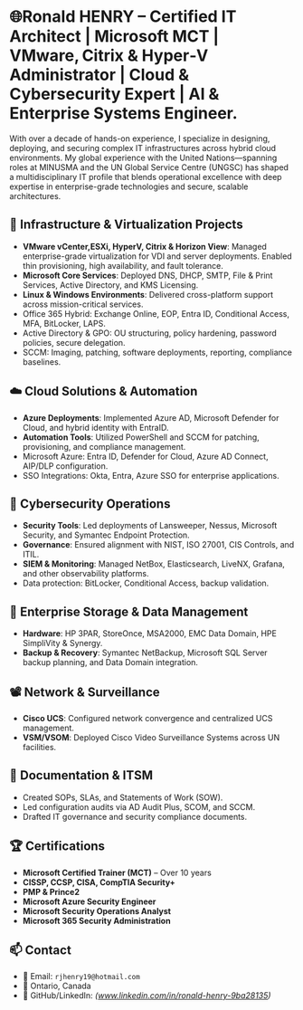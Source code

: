 
# 🌐Ronald HENRY – Certified IT Architect | Microsoft MCT | VMware, Citrix & Hyper‑V Administrator | Cloud & Cybersecurity Expert | AI & Enterprise Systems Engineer.

With over a decade of hands-on experience, I specialize in designing, deploying, and securing complex IT infrastructures across hybrid cloud environments. My global experience with the United Nations—spanning roles at MINUSMA and the UN Global Service Centre (UNGSC) has shaped a multidisciplinary IT profile that blends operational excellence with deep expertise in enterprise-grade technologies and secure, scalable architectures.

## 🔧 Infrastructure & Virtualization Projects
- **VMware vCenter,ESXi, HyperV, Citrix & Horizon View**: Managed enterprise-grade virtualization for VDI and server deployments. Enabled thin provisioning, high availability, and fault tolerance.
- **Microsoft Core Services**: Deployed DNS, DHCP, SMTP, File & Print Services, Active Directory, and KMS Licensing.
- **Linux & Windows Environments**: Delivered cross-platform support across mission-critical services.
- Office 365 Hybrid: Exchange Online, EOP, Entra ID, Conditional Access, MFA, BitLocker, LAPS.
- Active Directory & GPO: OU structuring, policy hardening, password policies, secure delegation.
- SCCM: Imaging, patching, software deployments, reporting, compliance baselines.

## ☁️ Cloud Solutions & Automation
- **Azure Deployments**: Implemented Azure AD, Microsoft Defender for Cloud, and hybrid identity with EntraID.
- **Automation Tools**: Utilized PowerShell and SCCM for patching, provisioning, and compliance management.
- Microsoft Azure: Entra ID, Defender for Cloud, Azure AD Connect, AIP/DLP configuration.
- SSO Integrations: Okta, Entra, Azure SSO for enterprise applications.

## 🔐 Cybersecurity Operations
- **Security Tools**: Led deployments of Lansweeper, Nessus, Microsoft Security, and Symantec Endpoint Protection.
- **Governance**: Ensured alignment with NIST, ISO 27001, CIS Controls, and ITIL.
- **SIEM & Monitoring**: Managed NetBox, Elasticsearch, LiveNX, Grafana, and other observability platforms.
- Data protection: BitLocker, Conditional Access, backup validation.

## 💾 Enterprise Storage & Data Management
- **Hardware**: HP 3PAR, StoreOnce, MSA2000, EMC Data Domain, HPE SimpliVity & Synergy.
- **Backup & Recovery**: Symantec NetBackup, Microsoft SQL Server backup planning, and Data Domain integration.

## 📽️ Network & Surveillance
- **Cisco UCS**: Configured network convergence and centralized UCS management.
- **VSM/VSOM**: Deployed Cisco Video Surveillance Systems across UN facilities.

## 📘 Documentation & ITSM
- Created SOPs, SLAs, and Statements of Work (SOW).
- Led configuration audits via AD Audit Plus, SCOM, and SCCM.
- Drafted IT governance and security compliance documents.

## 🏆 Certifications
- **Microsoft Certified Trainer (MCT)** – Over 10 years
- **CISSP, CCSP, CISA, CompTIA Security+**
- **PMP & Prince2**
- **Microsoft Azure Security Engineer**
- **Microsoft Security Operations Analyst**
- **Microsoft 365 Security Administration**

## 📫 Contact
- 📧 Email: `rjhenry19@hotmail.com`
- 📍 Ontario, Canada
- 🔗 GitHub/LinkedIn: *(www.linkedin.com/in/ronald-henry-9ba28135)*
